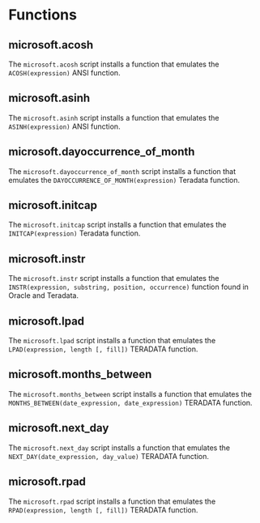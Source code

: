 # Functions

## microsoft.acosh
The `microsoft.acosh` script installs a function that emulates the `ACOSH(expression)` ANSI function.

## microsoft.asinh
The `microsoft.asinh` script installs a function that emulates the `ASINH(expression)` ANSI function.

## microsoft.dayoccurrence_of_month
The `microsoft.dayoccurrence_of_month` script installs a function that emulates the `DAYOCCURRENCE_OF_MONTH(expression)` Teradata function.

## microsoft.initcap
The `microsoft.initcap` script installs a function that emulates the `INITCAP(expression)` Teradata function.

## microsoft.instr
The `microsoft.instr` script installs a function that emulates the `INSTR(expression, substring, position, occurrence)` function found in Oracle and Teradata.

## microsoft.lpad
The `microsoft.lpad` script installs a function that emulates the `LPAD(expression, length [, fill])` TERADATA function.

## microsoft.months_between
The `microsoft.months_between` script installs a function that emulates the `MONTHS_BETWEEN(date_expression, date_expression)` TERADATA function.

## microsoft.next_day
The `microsoft.next_day` script installs a function that emulates the `NEXT_DAY(date_expression, day_value)` TERADATA function.

## microsoft.rpad
The `microsoft.rpad` script installs a function that emulates the `RPAD(expression, length [, fill])` TERADATA function.